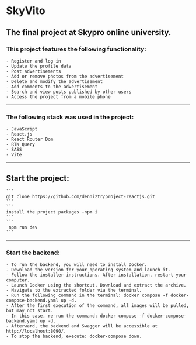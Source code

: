 # SkyVito
## The final project at Skypro online university. 

### This project features the following functionality:

    - Register and log in
    - Update the profile data
    - Post advertisements
    - Add or remove photos from the advertisement
    - Delete and modify the advertisement
    - Add comments to the advertisement
    - Search and view posts published by other users
    - Access the project from a mobile phone

---

### The following stack was used in the project:

    - JavaScript
    - React.js
    - React Router Dom
    - RTK Query
    - SASS
    - Vite

---

## Start the project:
    ```
    git clone https://github.com/denniztr/project-reactjs.git
    ```
    ```
    install the project packages -npm i
    ```
    ```
     npm run dev
    ```

---

### Start the backend:

    - To run the backend, you will need to install Docker. 
    - Download the version for your operating system and launch it. 
    - Follow the installer instructions. After installation, restart your computer. 
    - Launch Docker using the shortcut. Download and extract the archive. 
    - Navigate to the extracted folder via the terminal. 
    - Run the following command in the terminal: docker compose -f docker-compose-backend.yaml up -d. 
    - After the first execution of the command, all images will be pulled, but may not start. 
    - In this case, re-run the command: docker compose -f docker-compose-backend.yaml up -d. 
    - Afterward, the backend and Swagger will be accessible at http://localhost:8090/. 
    - To stop the backend, execute: docker-compose down.
